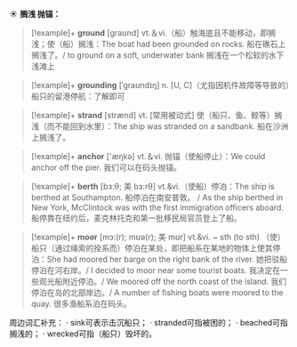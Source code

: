 ☀ <span class="category">**搁浅 抛锚：**</span>
>[!example]+ <span class="vocabulary">**ground**</span> [ɡraʊnd] 
> <span class="definition">vt.＆vi.（船）触海底且不能移动，即搁浅；使（船）搁浅：</span>The boat had been grounded on rocks. 船在礁石上搁浅了。/ to ground on a soft, underwater bank 搁浅在一个松软的水下浅滩上
           
>[!example]+ <span class="vocabulary">**grounding**</span> [ˈgraʊndɪŋ]
> <span class="definition">n. [U, C]（尤指因机件故障等导致的）船只的留港停航：</span>了解即可

>[!example]+ <span class="vocabulary">**strand**</span> [strænd]
> <span class="definition">vt. [常用被动式] 使（船只、鱼、鲸等）搁浅（而不能回到水里）：</span>The ship was stranded on a sandbank. 船在沙洲上搁浅了。

>[!example]+ <span class="vocabulary">**anchor**</span> ['æŋkə] 
> <span class="definition">vt.＆vi. 抛锚（使船停止）：</span>We could anchor off the pier. 我们可以在码头抛锚。
           
>[!example]+ <span class="vocabulary">**berth**</span> [bɜ:θ; 美 bɜ:rθ]
> <span class="definition">vt.&vi.（使船）停泊：</span>The ship is berthed at Southampton. 船停泊在南安普敦。 / As the ship berthed in New York, McClintock was with the first immigration officers aboard. 船停靠在纽约后，麦克林托克和第一批移民局官员登上了船。
           
>[!example]+ <span class="vocabulary">**moor**</span> [mɔ:(r); mʊə(r); 美 mʊr]
> <span class="definition">vt.&vi. ~ sth (to sth) （使）船只（通过绳索的拴系而）停泊在某处，即把船系在某地的物体上使其停泊：</span>She had moored her barge on the right bank of the river. 她把驳船停泊在河右岸。/ I decided to moor near some tourist boats. 我决定在一些观光船附近停泊。/ We moored off the north coast of the island. 我们停泊在岛的北部岸边。/ A number of fishing boats were moored to the quay. 很多渔船系泊在码头。
           
周边词汇补充：
· sink可表示击沉船只；
· stranded可指被困的；
· beached可指搁浅的；
· wrecked可指（船只）毁坏的。


